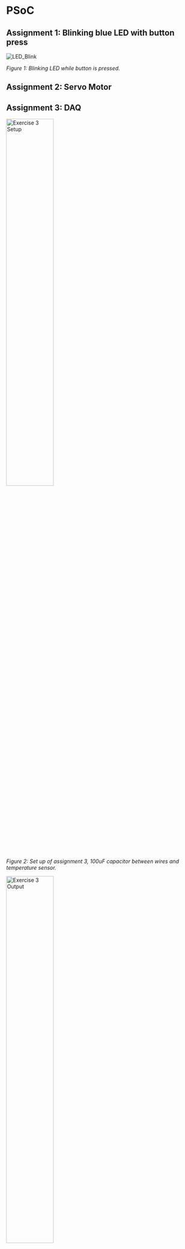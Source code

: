 # PSoC

## Assignment 1: Blinking blue LED with button press
![LED_Blink](https://github.com/Gemmus/PSoC/assets/112064697/c01416cb-8322-41eb-a3f2-6a057c6361b2)
<p><em>Figure 1: Blinking LED while button is pressed.</em></p>

## Assignment 2: Servo Motor 

## Assignment 3: DAQ

<img src="https://github.com/Gemmus/PSoC/assets/112064697/1fca26a5-aac6-45a1-b34b-775cc67214f6" alt="Exercise 3 Setup" width="50%">
<p><em>Figure 2: Set up of assignment 3, 100uF capacitor between wires and temperature sensor.</em></p>

<img src="https://github.com/Gemmus/PSoC/assets/112064697/42c2b23d-cef5-462f-a093-2dc2f9df329f" alt="Exercise 3 Output" width="50%">
<p><em>Figure 3: Example output of assignment 3.</em></p>

[LM35 Datasheet](https://www.ti.com/lit/ds/symlink/lm35.pdf)

## Assignment 4: SPI & I2C

<img src="https://github.com/Gemmus/PSoC/assets/112064697/bcd570c1-13d7-4c02-830f-6d985f477ac0" alt="Exercise 3 Output">
<p><em>Figure 4: Set up of assignment 4.</em></p>

<img src="https://github.com/Gemmus/PSoC/assets/112064697/0712d5e9-9e4c-4278-8a52-3e9142ccf05f" alt="Exercise 3 Output" width="50%">
<p><em>Figure 5: Example output of assignment 4.</em></p>

[TC74A2-5.0VAT Datasheet](https://ww1.microchip.com/downloads/en/DeviceDoc/21462D.pdf)

## Assignment 5: OneWire

<img src="https://github.com/Gemmus/PSoC/assets/112064697/a82b9b3a-9e9f-4c4f-b79e-8a975d3379d9" alt="Exercise 3 Output" width="50%">
<p><em>Figure 6: Set up of assignment 5.</em></p>

<img src="https://github.com/Gemmus/PSoC/assets/112064697/c0524af0-1071-4714-83e0-3a8657f0e46f" alt="Exercise 3 Output" width="50%">
<p><em>Figure 7: Example output of assignment 5.</em></p>

[DS18B20 Datasheet](https://cdn.sparkfun.com/datasheets/Sensors/Temp/DS18B20.pdf)

## Project: 

